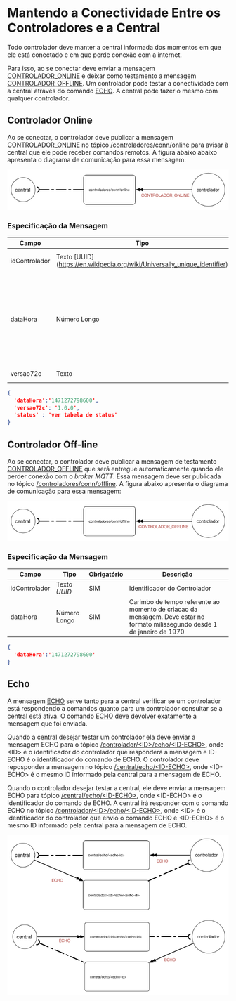 # Mantendo a Conectividade Entre os Controladores e a Central
Todo controlador deve manter a central informada dos momentos em que ele está conectado e em que perde conexão com a internet.


Para isso, ao se conectar deve enviar a mensagem [CONTROLADOR_ONLINE](#CONTROLADOR_ONLINE) e deixar como testamento a mensagem [CONTROLADOR_OFFLINE](#CONTROLADOR_OFFLINE).
Um controlador pode testar a conectividade com a central através do comando [ECHO](#ECHO). A central pode fazer o mesmo com qualquer
controlador.

## Controlador Online
Ao se conectar, o controlador deve publicar a mensagem [CONTROLADOR_ONLINE](#CONTROLADOR_ONLINE) no tópico [/controladores/conn/online](comunicao/topicos#controladores_conn_online) para avisar à central 
que ele pode receber comandos remotos. A figura abaixo abaixo apresenta o diagrama de comunicação para essa mensagem:

![CONTROLADOR_ONLINE](../../img/CONTROLADOR_ONLINE.png)

### Especificação da Mensagem
| Campo| Tipo | Obrigatório| Descrição |
| ------------ | -------------|-----| ------------ |
| idControlador | Texto [UUID] (https://en.wikipedia.org/wiki/Universally_unique_identifier)|SIM | Identificador do Controlador |
| dataHora | Número Longo | SIM|  Carimbo de tempo referente ao momento de criação da mensagem. Deve estar no formato milisegundo desde 1 de janeiro de 1970|
| versao72c | Texto | SIM|  Versão do 72c|

```JSON
{
  'dataHora':'1471272798600',
  'versao72c': '1.0.0',
  'status' : 'ver tabela de status'
}
```



## Controlador Off-line
Ao se conectar, o controlador deve publicar a mensagem de testamento [CONTROLADOR_OFFLINE](#CONTROLADOR_OFFLINE) que será entregue automaticamente quando ele perder conexão com o _broker MQTT_. Essa mensagem deve ser publicada no tópico [/controladores/conn/offline](comunicao/topicos#controladores_conn_offline). A figura abaixo apresenta o diagrama de comunicação para essa mensagem:

![CONTROLADOR_OFFLINE](../../img/CONTROLADOR_OFFLINE.png)

### Especificação da Mensagem
| Campo| Tipo | Obrigatório| Descrição |
| ------------ | ------------- |-----| ------------ |
| idControlador | Texto _UUID_|SIM | Identificador do Controlador |
| dataHora | Número Longo | SIM|  Carimbo de tempo referente ao momento de criacao da mensagem. Deve estar no formato milissegundo desde 1 de janeiro de 1970|

```JSON
{
  'dataHora':'1471272798600'
}
```

## Echo
A mensagem [ECHO](#ECHO) serve tanto para a central verificar se um controlador está respondendo a comandos quanto para um controlador consultar se a central está ativa. O comando [ECHO](#ECHO) deve devolver exatamente a mensagem que foi enviada. 

Quando a central desejar testar um controlador ela deve enviar a mensagem ECHO para o tópico [/controlador/\<ID\>/echo/\<ID-ECHO\>](comunicao/topicos#controlador_echo), onde \<ID\> é o identificador do controlador que responderá a mensagem e ID-ECHO é o identificador do comando de ECHO. O controlador deve reposponder a mensagem no tópico [/central/echo/\<ID-ECHO\>](comunicao/topicos#central_echo), onde \<ID-ECHO\> é o mesmo ID informado pela central para a mensagem de ECHO.

Quando o controlador desejar testar a central, ele deve enviar a mensagem ECHO para tópico [/central/echo/\<ID-ECHO\>](comunicao/topicos#central_echo), onde \<ID-ECHO\> é o identificador do comando de ECHO. A central irá responder com o comando ECHO no tópico [/controlador/\<ID\>/echo/\<ID-ECHO\>](comunicao/topicos#controlador_echo), onde \<ID\> é o identificador do controlador que envio o comando ECHO e \<ID-ECHO\> é o mesmo ID informado pela central para a mensagem de ECHO.
  

![CONTROLADOR_ONLINE](../../img/ECHO.png)
